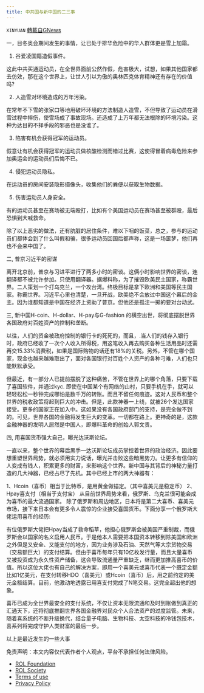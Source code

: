 ```yaml
---
title: 中共国与新中国的二三事
---
```

`XINYUAN` [轉載自GNews](https://gnews.org/zh-hans/2075117/)

一，目冬奥会期间发生的事情，让已处于排华危险中的华人群体更是雪上加霜。

1. 谷爱凌国籍造假事件。


这此中共买通运动员，在全世界面前公然作假，危害极大，试想，如果其他国家都去仿效，那在这个世界上，让世人引以为傲的奥林匹克体育精神还有存在的价值吗?

2. 人造雪对环境造成的万年污染。

在常年不下雪的张家口等地用破坏环境的方法制造人造雪，不但导致了运动员在滑雪过程中摔伤，使雪场成了事故现场。还造成了上万年都无法根除的环境污染。这种为达目的不择手段的邪恶也是没谁了。

3. 陷害有机会获得冠军的运动员。

假意让有机会获得冠军的运动员做核酸检测而错过比赛，这使得冒着病毒危险来参加奥运会的运动员们后悔不已。

4. 侵犯运动员隐私。

在运动员的房间安装隐形摄像头，收集他们的粪便以获取生物数据。

5. 伤害运动员人身安全。

有的运动员甚至在赛场被无端殴打，比如有个美国运动员在赛场甚至被群殴，最后恐惧到大喊救命。

除了以上恶劣的做法，还有肮脏的居住条件，难以下咽的饭菜，总之，参与的运动员们都体会到了什么叫假和骗，很多运动员回国后都声称，这是一场噩梦，他们再也不会来中国了。

二, 普京习近平的密谋

离开北京前，普京与习进平进行了两多小时的密谈。这俩小时影响世界的密谈，连翻译都不被允许参加。只使用翻译器。据爆料称，为了摧毁欧美民主国家，称霸世界。二人策划一个打乌克兰，一个攻台湾。终极目标是拿下欧洲和美国等民主国家。称霸世界。习近平心里也清楚，一旦开战，欧美绝不会放过中国这个幕后的金主。因为谁都知道是中国在经济上资助了普京。但他还是孤注一掷的要对台动武。

三, 新中国H-coin、H-dollar、H-pay与G-fashion 的横空出世，将彻底摆脱世界各国政府对百姓资产的控制和垄断。

以往，人们的资金被政府控制的银行卡的死死的，而且，.当人们的钱存入银行时，政府已经收了一次个人收入所得税，用这笔收入再去购买各种生活用品时还需再交15.33%消费税，如果是国际购物的话还有18%的关税。另外，不管在哪个国家，现金也越来越难取出了，面对各国银行对百姓个人资产的各种刁难，人们也只能默默承受。

但最近，有一部分人已提前摆脱了这种痛苦，不管在世界上的哪个角落，只要下载了喜国软件，并通过kyc. 即使在中国某个有网络的山村，只要手机在手，就可以轻轻松松一秒钟完成哪怕是数千万的转账。而且不留任何痕迹。这对人民币和整个世界的税收政策将起到巨大的冲击。但是，此款神器一上线，就被26个发达国家接受。更多的国家正在加入中。这如果没有各国政府部门的支持，是完全做不到的。可见，世界各国的金融将发生巨大的变革。一切都在路上。更神奇的是，这款金融神器的发明人居然是中国人，即爆料革命的创始人郭文贵。

四, 用喜国货币强大自己，曝光达沃斯论坛。

一直以来，整个世界的幕后黑手—达沃斯论坛成员掌控着世界的政治经济。因此要想重塑世界局势，就必须用实力说话，曝光并击败这些暗黑势力。让更多有信仰的人变成有钱人，积累更多的财富，来影响这个世界。新中国与其背后的神秘力量打造的几大神器，已经占尽了先机。其中已经上市的两大神器有：

1、Hcoin（喜币）相当于比特币，是用黄金做锚定。（其中喜美元是稳定币）
2、Hpay喜支付（相当于支付宝）
从目前世界局势来看，俄罗斯、乌克兰很可能会成为喜币的最大流通国家。
除了俄罗斯和周边地区，日本将是第二大喜币、喜美元市场，接下来日本会有更多令人震惊的企业接受喜国货币。下面分享一个俄罗斯大佬运用喜币的经历:

有位俄罗斯大佬把Hpay当成了救命稻草，他担心俄罗斯会被美国严重制裁，而俄罗斯会以国家的名义启用人民币。于是他本人需要把本国资本转移到除美国和欧洲之外但是又安全、又能支付的地方，因为业务涉及石油、天然气等大宗货物交易（交易额巨大）的支付结算。但由于喜币每年只有10亿枚发行量，而且大量喜币又被投资成为永久性资产储备，这会导致流通量严重缺乏，继而更加推高喜币的价值。所以这位大佬也有自己的解决方案，即用一个喜美元或喜币代表一个既定金额比如1亿美元，在支付转移HDO（喜美元）或Hcoin（喜币）后，用之前约定的美元金额结算。目前，他激动地透露已用喜支付完成了N笔交易。这完全超出他的想象。

喜币已成为全世界最安全的支付系统，不仅让资本无限流通和及时到账做到真正的汇通天下，还将彻底推翻世界各国金融界对民众个人合法资产的过度监管。未来，随着喜系统的不断升级换代，结合量子电脑、生物科技、太空科技的冷钱包技术，喜系列将完成守护人类财富的最后一步。

以上是最近发生的一些大事

 

免责声明：本文内容仅代表作者个人观点，平台不承担任何法律风险。

- [ROL Foundation](https://rolfoundation.org/)
- [ROL Society](https://rolsociety.org/)
- [Terms of use](https://gnews.org/terms-of-use-3/)
- [Privacy Policy](https://gnews.org/privacy-policy/)
